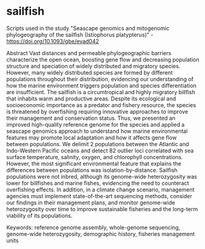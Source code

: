# sailfish
Scripts used in the study "Seascape genomics and mitogenomic phylogeography of the sailfish (Istiophorus platypterus)" - https://doi.org/10.1093/gbe/evad042

Abstract
Vast distances and permeable phylogeographic barriers characterize the open ocean, boosting gene flow and decreasing population structure and speciation of widely distributed and migratory species. However, many widely distributed species are formed by different populations throughout their distribution, evidencing our understanding of how the marine environment triggers population and species differentiation are insufficient. The sailfish is a circumtropical and highly migratory billfish that inhabits warm and productive areas. Despite its ecological and socioeconomic importance as a predator and fishery resource, the species is threatened by overfishing requiring innovative approaches to improve their management and conservation status. Thus, we presented an improved high-quality reference genome for the species and applied a seascape genomics approach to understand how marine environmental features may promote local adaptation and how it affects gene flow between populations. We delimit 2 populations between the Atlantic and Indo-Western Pacific oceans and detect 82 outlier loci correlated with sea surface temperature, salinity, oxygen, and chlorophyll concentrations. However, the most significant environmental feature that explains the differences between populations was isolation-by-distance. Sailfish populations were not inbred, although its genome-wide heterozygosity was lower for billfishes and marine fishes, evidencing the need to counteract overfishing effects. In addition, in a climate change scenario, management agencies must implement state-of-the-art sequencing methods, consider our findings in their management plans, and monitor genome-wide heterozygosity over time to improve sustainable fisheries and the long-term viability of its populations.

Keywords: reference genome assembly, whole-genome sequencing, genome-wide heterozygosity, demographic history, fisheries management units
